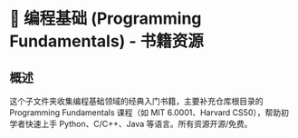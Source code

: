 # 📖 编程基础 (Programming Fundamentals) - 书籍资源

## 概述
这个子文件夹收集编程基础领域的经典入门书籍，主要补充仓库根目录的 Programming Fundamentals 课程（如 MIT 6.0001、Harvard CS50），帮助初学者快速上手 Python、C/C++、Java 等语言。所有资源开源/免费。
